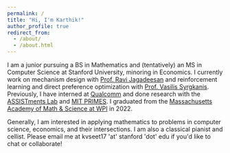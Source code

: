 ```yaml
---
permalink: /
title: "Hi, I'm Karthik!"
author_profile: true
redirect_from: 
  - /about/
  - /about.html
---
```


I am a junior pursuing a BS in Mathematics and (tentatively) an MS in Computer Science at Stanford University, minoring in Economics. I currently work on mechanism design with [Prof. Ravi Jagadeesan](https://sites.google.com/site/ravijagadeesan/) and reinforcement learning and direct preference optimization with [Prof. Vasilis Syrgkanis](https://vsyrgkanis.com/). Previously, I have interned at [Qualcomm](https://www.qualcomm.com/) and done research with the [ASSISTments Lab](https://new.assistments.org/) and [MIT PRIMES](https://math.mit.edu/research/highschool/primes/). I graduated from the [Massachusetts Academy of Math & Science at WPI](https://www.massacademy.org/) in 2022.

Generally, I am interested in applying mathematics to problems in computer science, economics, and their intersections. I am also a classical pianist and cellist. Please email me at kvseet17 'at' stanford 'dot' edu if you'd like to chat or collaborate!